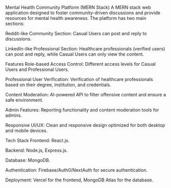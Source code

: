 Mental Health Community Platform (MERN Stack)
A MERN stack web application designed to foster community-driven discussions and provide resources for mental health awareness. The platform has two main sections:

Reddit-like Community Section: Casual Users can post and reply to discussions.

LinkedIn-like Professional Section: Healthcare professionals (verified users) can post and reply, while Casual Users can only view the content.

Features
Role-based Access Control: Different access levels for Casual Users and Professional Users.

Professional User Verification: Verification of healthcare professionals based on their degree, institution, and credentials.

Content Moderation: AI-powered API to filter offensive content and ensure a safe environment.

Admin Features: Reporting functionality and content moderation tools for admins.

Responsive UI/UX: Clean and responsive design optimized for both desktop and mobile devices.

Tech Stack
Frontend: React.js.

Backend: Node.js, Express.js.

Database: MongoDB.

Authentication: Firebase/Auth0/NextAuth for secure authentication.

Deployment: Vercel for the frontend, MongoDB Atlas for the database.

